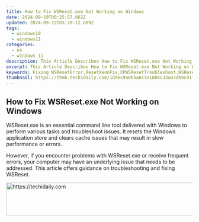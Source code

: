 ```yaml
---
title: How to Fix WSReset.exe Not Working on Windows
date: 2024-09-19T00:25:57.662Z
updated: 2024-09-22T03:20:12.609Z
tags:
  - windows10
  - windows11
categories:
  - os
  - windows 11
description: This Article Describes How to Fix WSReset.exe Not Working on Windows
excerpt: This Article Describes How to Fix WSReset.exe Not Working on Windows
keywords: Fixing WSResetError,ResetXeonFix,XPWSResetTroubleshoot,WSResetWinRepair,XWindowsResetSolve,WindowsResetFixGuide,SystemResetCorrection
thumbnail: https://thmb.techidaily.com/1ddec9a0b5a6c3e1804c33a43db9c91ffd9d92f92510209406429341a2fb6bc6.jpg
---
```


## How to Fix WSReset.exe Not Working on Windows

 WSReset.exe is an essential command line tool delivered with Windows to perform various tasks and troubleshoot issues. It resets the Windows application store and clears cache issues that may result in slow performance or errors.

 However, if you encounter problems with WSReset.exe or receive frequent errors, your computer may have an underlying issue that needs to be addressed. This article offers guidance on troubleshooting and fixing WSReset.

<ins class="adsbygoogle"
      style="display:block"
      data-ad-client="ca-pub-7571918770474297"
      data-ad-slot="8358498916"
      data-ad-format="auto"
      data-full-width-responsive="true"></ins>
    



<!-- affiliate ads begin -->
<a href="https://appsumo.8odi.net/c/5597632/2087394/7443" target="_top" id="2087394">
  <img src="//a.impactradius-go.com/display-ad/7443-2087394" border="0" alt="https://techidaily.com" width="728" height="90"/>
</a>
<img height="0" width="0" src="https://appsumo.8odi.net/i/5597632/2087394/7443" style="position:absolute;visibility:hidden;" border="0" />
<!-- affiliate ads end -->

